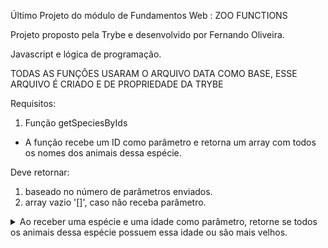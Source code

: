 Último Projeto do módulo de Fundamentos Web : ZOO FUNCTIONS

Projeto proposto pela Trybe e desenvolvido por Fernando Oliveira.

Javascript  e lógica de programação.

TODAS AS FUNÇÔES USARAM O ARQUIVO DATA COMO BASE, ESSE ARQUIVO É CRIADO E DE PROPRIEDADE DA TRYBE

Requisitos:

1. Função getSpeciesByIds

- A função recebe um ID como parâmetro e retorna um array com todos os nomes dos animais dessa espécie.

Deve retornar:
1. baseado no número de parâmetros enviados.
2. array vazio '[]', caso não receba parâmetro.


<details>
  <summary>
  Ao receber uma espécie e uma idade como parâmetro, retorne se todos os animais dessa espécie possuem essa idade ou são mais velhos.
  </summary> <br />

- Verifique se todos os animais da espécie passada como parâmetro possuem a idade mínima:
  - Os animais devem ter essa idade ou serem mais velhos.

- Retorne um valor booleano.

**O que será testado:**

- Ao passar o nome de uma espécie e uma idade, testa se todos os animais desta espécie possuem a idade mínima especificada.

</details>
